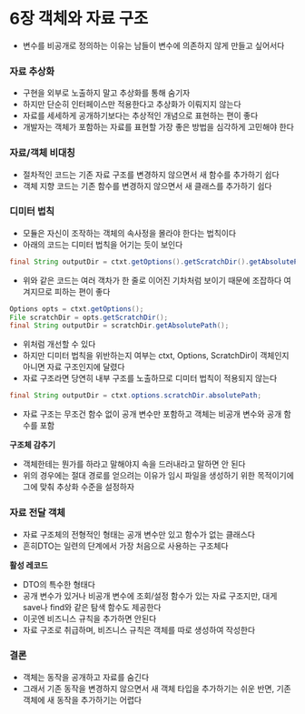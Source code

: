 # 6장 객체와 자료 구조
- 변수를 비공개로 정의하는 이유는 남들이 변수에 의존하지 않게 만들고 싶어서다

### 자료 추상화

- 구현을 외부로 노출하지 말고 추상화를 통해 숨기자
- 하지만 단순히 인터페이스만 적용한다고 추상화가 이뤄지지 않는다
- 자료를 세세하게 공개하기보다는 추상적인 개념으로 표현하는 편이 좋다
- 개발자는 객체가 포함하는 자료를 표현할 가장 좋은 방법을 심각하게 고민해야 한다

### 자료/객체 비대칭

- 절차적인 코드는 기존 자료 구조를 변경하지 않으면서 새 함수를 추가하기 쉽다
- 객체 지향 코드는 기존 함수를 변경하지 않으면서 새 클래스를 추가하기 쉽다

### 디미터 법칙

- 모듈은 자신이 조작하는 객체의 속사정을 몰라야 한다는 법칙이다
- 아래의 코드는 디미터 법칙을 어기는 듯이 보인다

```java
final String outputDir = ctxt.getOptions().getScratchDir().getAbsolutePath();
```

- 위와 같은 코드는 여러 객차가 한 줄로 이어진 기차처럼 보이기 때문에 조잡하다 여겨지므로 피하는 편이 좋다

```java
Options opts = ctxt.getOptions();
File scratchDir = opts.getScratchDir();
final String outputDir = scratchDir.getAbsolutePath();
```

- 위처럼 개선할 수 있다
- 하지만 디미터 법칙을 위반하는지 여부는 ctxt, Options, ScratchDir이 객체인지 아니면 자료 구조인지에 달렸다
- 자료 구조라면 당연히 내부 구조를 노출하므로 디미터 법칙이 적용되지 않는다

```java
final String outputDir = ctxt.options.scratchDir.absolutePath;
```

- 자료 구조는 무조건 함수 없이 공개 변수만 포함하고 객체는 비공개 변수와 공개 함수를 포함

**구조체 감추기**

- 객체한테는 뭔가를 하라고 말해야지 속을 드러내라고 말하면 안 된다
- 위의 경우에는 절대 경로를 얻으려는 이유가 임시 파일을 생성하기 위한 목적이기에 그에 맞춰 추상화 수준을 설정하자

### 자료 전달 객체

- 자료 구조체의 전형적인 형태는 공개 변수만 있고 함수가 없는 클래스다
- 흔히DTO는 일련의 단계에서 가장 처음으로 사용하는 구조체다

**활성 레코드**

- DTO의 특수한 형태다
- 공개 변수가 있거나 비공개 변수에 조회/설정 함수가 있는 자료 구조지만, 대게 save나 find와 같은 탐색 함수도 제공한다
- 이곳엔 비즈니스 규칙을 추가하면 안된다
- 자료 구조로 취급하며, 비즈니스 규칙은 객체를 따로 생성하여 작성한다

### 결론

- 객체는 동작을 공개하고 자료를 숨긴다
- 그래서 기존 동작을 변경하지 않으면서 새 객체 타입을 추가하기는 쉬운 반면, 기존 객체에 새 동작을 추가하기는 어렵다
